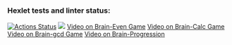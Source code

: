### Hexlet tests and linter status:

[![Actions Status](https://github.com/Plaztmatic/frontend-project-44/workflows/hexlet-check/badge.svg)](https://github.com/Plaztmatic/frontend-project-44/actions)
<a href="https://codeclimate.com/github/Plaztmatic/frontend-project-44/maintainability"><img src="https://api.codeclimate.com/v1/badges/a1ba90a7a3f221fd4a20/maintainability" /></a>
<a href="https://asciinema.org/a/dlumPX31PU8WqcYexJ9a8r7Wn">Video on Brain-Even Game</a>
<a href="https://asciinema.org/a/V8GmRKeXdUeXnKv5a27MJxCWf">Video on Brain-Calc Game</a>
<a href="https://asciinema.org/a/kVRUMruc0D7hExCQEtNGnSmsI">Video on Brain-gcd Game</a>
<a href="https://asciinema.org/a/pZMRSW14SQTBk3BfBm0VDcPoh">Video on Brain-Progression</a>
